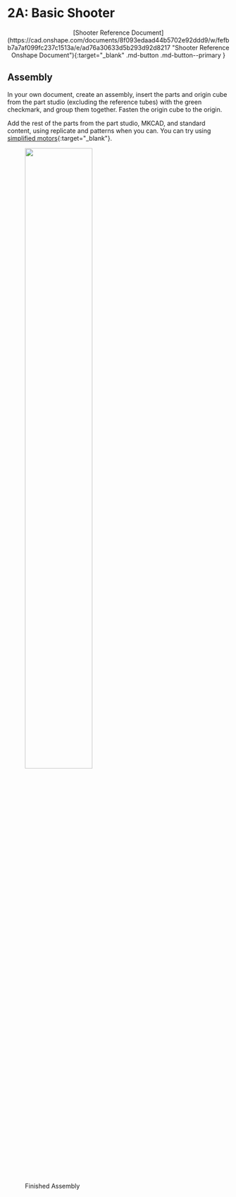 # 2A: Basic Shooter

<center>[Shooter Reference Document](https://cad.onshape.com/documents/8f093edaad44b5702e92ddd9/w/fefbb7a7af099fc237c1513a/e/ad76a30633d5b293d92d8217 "Shooter Reference Onshape Document"){:target="_blank" .md-button .md-button--primary }</center>

## Assembly

In your own document, create an assembly, insert the parts and origin cube from the part studio (excluding the reference tubes) with the green checkmark, and group them together. Fasten the origin cube to the origin. 

Add the rest of the parts from the part studio, MKCAD, and standard content, using replicate and patterns when you can. You can try using [simplified motors](https://cad.onshape.com/documents/6df614f3562416a3f9d98607/w/4e6feba12e09e298d8220fdc/e/7c565c28856cdb62e8b20117 "Simplified Motors Onshape Document"){:target="_blank"}.

<figure>
    <img src="\img\learning-course\stage2-shooter\Shooter Assembly.webp" style="width:60%">
    <figcaption>Finished Assembly</figcaption>
</figure>

<br>
